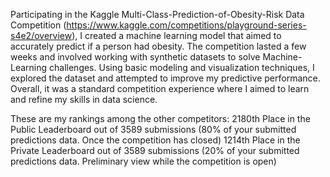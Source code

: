Participating in the Kaggle Multi-Class-Prediction-of-Obesity-Risk Data Competition (https://www.kaggle.com/competitions/playground-series-s4e2/overview), I created a machine learning model that aimed to accurately predict if a person had obesity. The competition lasted a few weeks and involved working with synthetic datasets to solve Machine-Learning challenges. Using basic modeling and visualization techniques, I explored the dataset and attempted to improve my predictive performance. Overall, it was a standard competition experience where I aimed to learn and refine my skills in data science.

These are my rankings among the other competitors:
2180th Place in the Public Leaderboard out of 3589 submissions (80% of your submitted predictions data. Once the competition has closed)
1214th Place in the Private Leaderboard out of 3589 submissions (20% of your submitted predictions data. Preliminary view while the competition is open)

